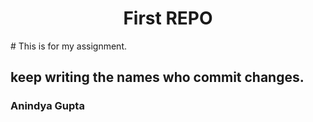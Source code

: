 <h1 align="center">First REPO </h1>
# This is for my assignment.

## keep writing the names who commit changes.

### Anindya Gupta

